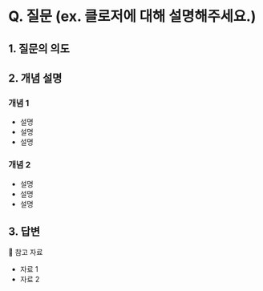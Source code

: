 # Q. 질문 (ex. 클로저에 대해 설명해주세요.)

## 1. 질문의 의도

## 2. 개념 설명

### 개념 1
- 설명
- 설명
- 설명

### 개념 2
- 설명
- 설명
- 설명

## 3. 답변


🔗 참고 자료
- 자료 1
- 자료 2
